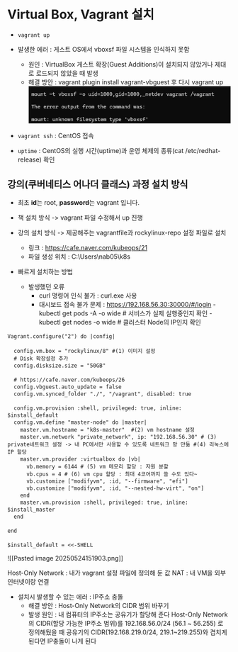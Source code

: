 # Virtual Box, Vagrant 설치

- `vagrant up`
- 발생한 에러 : 게스트 OS에서 vboxsf 파일 시스템을 인식하지 못함 
    - 원인 : VirtualBox 게스트 확장(Guest Additions)이 설치되지 않았거나 제대로 로드되지 않았을 때 발생
    - 해결 방안 : vagrant plugin install vagrant-vbguest 후 다시 vagrant up
![alt text](image%201.png)


- `vagrant ssh` : CentOS 접속 
- `uptime` : CentOS의 실행 시간(uptime)과 운영 체제의 종류(cat /etc/redhat-release) 확인 

## 강의(쿠버네티스 어나더 클래스) 과정 설치 방식 
- 최초 **id**는 root, **password**는 vagrant 입니다.

- 책 설치 방식 -> vagrant 파일 수정해서 up 진행
- 강의 설치 방식 -> 제공해주는 vagrantfile과 rockylinux-repo 설정 파일로 설치 
	- 링크 : https://cafe.naver.com/kubeops/21
	- 파일 생성 위치 : C:\Users\nab05\k8s 

- 빠르게 설치하는 방법
	- 발생했던 오류 
		- curl 명령어 인식 불가 : curl.exe 사용
		- 대시보드 접속 불가 문제 : https://192.168.56.30:30000/#/login
				- kubectl get pods -A -o wide # 서비스가 실제 실행중인지 확인 
				- kubectl get nodes -o wide # 클러스터 Node의 IP인지 확인 


```
Vagrant.configure("2") do |config|
    
  config.vm.box = "rockylinux/8" #(1) 이미지 설정
  # Disk 확장설정 추가
  config.disksize.size = "50GB"

  # https://cafe.naver.com/kubeops/26
  config.vbguest.auto_update = false
  config.vm.synced_folder "./", "/vagrant", disabled: true

  config.vm.provision :shell, privileged: true, inline: $install_default
  config.vm.define "master-node" do |master|   
    master.vm.hostname = "k8s-master"  #(2) vm hostname 설정
    master.vm.network "private_network", ip: "192.168.56.30" # (3) private네트워크 설정 -> 내 PC에서만 사용할 수 있도록 네트워크 망 만듦 #(4) 리눅스에 IP 할당 
	master.vm.provider :virtualbox do |vb|
      vb.memory = 6144 # (5) vm 메모리 할당 : 자원 분할
      vb.cpus = 4 # (6) vm cpu 할당 : 최대 4코어까지 쓸 수도 있다~
	  vb.customize ["modifyvm", :id, "--firmware", "efi"]
	  vb.customize ["modifyvm", :id, "--nested-hw-virt", "on"]
	end
    master.vm.provision :shell, privileged: true, inline: $install_master
  end

end

$install_default = <<-SHELL

```



![[Pasted image 20250524151903.png]]

Host-Only Network : 내가 vagrant 설정 파일에 정의해 둔 값
NAT : 내 VM을 외부 인터넷이랑 연결 

- 설치시 발생할 수 있는 에러 : IP주소 충돌 
	- 해결 방안 : Host-Only Network의 CIDR 범위 바꾸기
	- 발생 원인 :
		내 컴퓨터의 IP주소는 공유기가 할당해 준다 
		Host-Only Network의 CIDR(할당 가능한 IP주소 범위)를 192.168.56.0/24 (56.1 ~ 56.255) 로 정의해뒀을 때
		공유기의 CIDR(192.168.219.0/24, 219.1~219.255)와 겹치게 된다면 IP충돌이 나게 된다 


